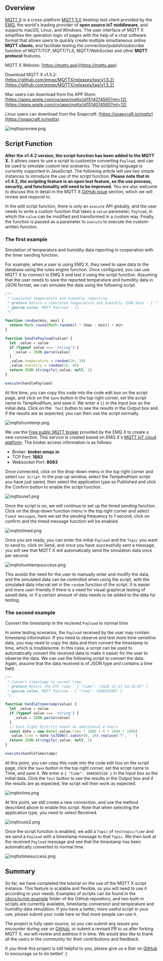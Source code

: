 
## Overview

[MQTT X](https://mqttx.app) is a cross-platform [MQTT 5.0](https://www.emqx.io/mqtt/mqtt5) desktop test client provided by the [EMQ](https://www.emqx.io/), the world's leading provider of **open source IoT middleware**, and supports macOS, Linux, and Windows. The user interface of MQTT X simplifies the operation logic of pages with the help of a chat software format that allows users to quickly create multiple simultaneous online **MQTT clients**, and facilitate testing the connection/publish/subscribe function of MQTT/TCP, MQTT/TLS, MQTT/WebSocket and other **MQTT protocol** features.

MQTT X Website: [https://mqttx.app](https://mqttx.app)

Download MQTT X v1.5.2: [https://github.com/emqx/MQTTX/releases/tag/v1.5.2](https://github.com/emqx/MQTTX/releases/tag/v1.5.2)

Mac users can download from the APP Store: [https://apps.apple.com/us/app/mqttx/id1514074565?mt=12](https://apps.apple.com/cn/app/mqttx/id1514074565?mt=12)

Linux users can download from the Snapcraft: [https://snapcraft.io/mqttx](https://snapcraft.io/mqttx)

![mqttxpreview.png](https://static.emqx.net/images/fdeeaa3093e114157fdbf46fd18bcd32.png)

## Script Function 

**After the v1.4.2 version, the script function has been added to the MQTT X.** It allows users to use a script to customize converting `Payload`, and can be used to simulate custom test scenarios. The scripting language is currently supported in JavaScript. The following article will use two simple instances to introduce the use of the script function. **Please note that in v1.4.2, the scripting feature is an open test feature, so the use process, security, and functionality will need to be improved.** You are also welcome to discuss this in detail in the MQTT X [GitHub issue](https://github.com/emqx/MQTTX/issues) section, which we will review and respond to.

In the edit script function, there is only an `execute` API globally, and the user needs to write a custom function that takes a `value` parameter, `Payload`, in which the `value` can be modified and transformed in a custom way. Finally, the function is passed as a parameter to `execute` to execute the custom-written function.

### The first example

Simulation of temperature and humidity data reporting in cooperation with the timer sending function.

For example,  when a user is using EMQ X, they need to save data to the database using the rules engine function. Once configured, you can use MQTT X to connect to EMQ X and test it using the script function. Assuming that the user needs to save the reported temperature and humidity data in JSON format, we can simulate the data using the following script.

```javascript
/**
 * Simulated temperature and humidity reporting
 * @return Return a simulated temperature and humidity JSON data - { "temperature": 23, "humidity": 40 }
 * @param value, MQTT Payload - {}
 */

function random(min, max) {
  return Math.round(Math.random() * (max - min)) + min
}

function handlePayload(value) {
  let _value = value
  if (typeof value === 'string') {
    _value = JSON.parse(value)
  }
  _value.temperature = random(10, 30)
  _value.humidity = random(20, 40)
  return JSON.stringify(_value, null, 2)
}

execute(handlePayload)
```

At this time, you can copy this code into the code edit box on the script page, and click on the `Save` button in the top right corner, set the script name to TempAndHum, and save it. We enter a `{}` in the Input box as the initial data. Click on the ` Test` button to see the results in the Output box and if the results are as expected, you can then use the script normally.

![mqttxhumtemp.png](https://static.emqx.net/images/e8c56a968c89ae76bb6fb684ca73027b.png)

We use the [Free public MQTT broker](https://www.emqx.io/mqtt/public-mqtt5-broker) provided by the EMQ X to create a new connection. This service is created based on EMQ X's [MQTT IoT cloud platform](https://cloud.emqx.io/). The broker access information is as follows:

- Broker: **broker.emqx.io**
- TCP Port: **1883**
- Websocket Port: **8083**

Once connected, click on the drop-down menu in the top right corner and select `Use Script`. In the pop-up window, select the TempAndHum script you have just saved, then select the application type as Published and click the Confirm button to enable the script function.

![mqttxuse1.png](https://static.emqx.net/images/0cdc5685eec2832049534beaf258fa57.png)

Once the script is on, we will continue to set up the timed sending function. Click on the drop-down function menu in the top right corner and select `Timed messages`, here we set the sending frequency to 1 second, click on confirm and the timed message function will be enabled.

![mqttxtimed.png](https://static.emqx.net/images/8cf5eaf54e3ab5596c03500012463cd7.png)

Once you are ready, you can enter the initial `Payload` and the `Topic` you want to send to, click on Send, and once you have successfully sent a message, you will see that MQTT X will automatically send the simulation data once per second.

![mqttxhumtempsuccess.png](https://static.emqx.net/images/695bfda6171514106492d3543d884686.png)

This avoids the need for the user to manually enter and modify the data, and the simulated data can be controlled when using the script, with the simulated data interval set in the `random` function of the script. It is easier and more user-friendly if there is a need for visual graphical testing of saved data, or if a certain amount of data needs to be added to the data for testing.

### The second example

Convert the timestamp in the recieved `Payload` to normal time

In some testing scenarios, the `Payload` received by the user may contain timestamp information. If you need to observe and test more time-sensitive data, you may need to copy the data and then convert the timestamp to time, which is troublesome. In this case, a script can be used to automatically convert the received data to make it easier for the user to observe the data. We can use the following script to convert the data. Again, assume that the data received is of JSON type and contains a time field.

```javascript
/**
 * Convert timestamp to normal time.
 * @return Return the UTC time - { "time": "2020-12-17 14:18:07" }
 * @param value, MQTT Payload - { "time": 1608185887 }
 */

function handleTimestamp(value) {
  let _value = value
  if (typeof value === 'string') {
    _value = JSON.parse(value)
  }
  // East Eight District needs an additional 8 hours
  const date = new Date(_value.time * 1000 + 8 * 3600 * 1000)
  _value.time = date.toJSON().substr(0, 19).replace('T', ' ')
  return JSON.stringify(_value, null, 2)
}

execute(handleTimestamp)
```

At this point, you can copy this code into the code edit box on the script page, click the `Save` button in the top right corner, set the script name to Time, and save it. We enter a `{ "time": 1608365158 }` in the Input box as the initial data. Click the `Test` button to see the results in the Output box and if the results are as expected, the script will then work as expected.

![mqttxtime.png](https://static.emqx.net/images/145b3c4b24a42bd52f44923fb0e272f9.png)

At this point, we still create a new connection, and use the method described above to enable this script. Note that when selecting the application type, you need to select Received.

![mqttxuse2.png](https://static.emqx.net/images/0d3d705ee8a79eecb483cb30ecd15c71.png)

Once the script function is enabled, we add a `Topic` of `testtopic/time` and we send a `Payload` with a timestamp message to that `Topic`. We then look at the received `Payload` message and see that the timestamp has been automatically converted to normal time.

![mqttxtimesuccess.png](https://static.emqx.net/images/eee40a6a899c8c9912ee55ae9efbd56b.png)

## Summary

So far, we have completed the tutorial on the use of the MQTT X script instance. This feature is scalable and flexible, so you will need to use it according to your needs. Examples of scripts can be found in the [/docs/script-example](https://github.com/emqx/MQTTX/tree/master/docs/script-example) folder of the GitHub repository, and two built-in scripts are currently available, timestamp conversion and temperature and humidity data simulation. If you have a better, more useful script in your use, please submit your code here so that more people can use it.

The project is fully open source, so you can submit any issues you encounter during use on [GitHub](https://github.com/emqx/MQTTX/issues?q=is%3Aissue+is%3Aopen+sort%3Aupdated-desc), or submit a revised PR to us after forking MQTT X, we will review and address it in time. We would also like to thank all the users in the community for their contributions and feedback.

If you think this project is still helpful to you, please give us a Star on [GitHub](https://github.com/emqx/MQTTX) to encourage us to do better! :)